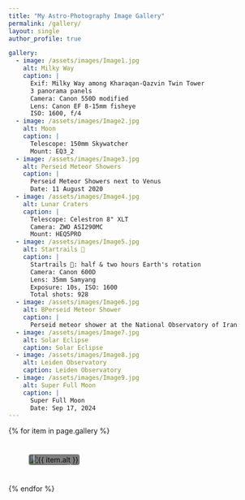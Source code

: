 ```yaml
---
title: "My Astro-Photography Image Gallery"
permalink: /gallery/
layout: single
author_profile: true

gallery:
  - image: /assets/images/Image1.jpg
    alt: Milky Way
    caption: |
      Exif: Milky Way among Kharaqan-Qazvin Twin Tower
      3 panorama panels
      Camera: Canon 550D modified
      Lens: Canon EF 8-15mm fisheye
      ISO: 1600, f/4
  - image: /assets/images/Image2.jpg
    alt: Moon
    caption: |
      Telescope: 150mm Skywatcher
      Mount: EQ3_2
  - image: /assets/images/Image3.jpg
    alt: Perseid Meteor Showers
    caption: |
      Perseid Meteor Showers next to Venus
      Date: 11 August 2020
  - image: /assets/images/Image4.jpg
    alt: Lunar Craters
    caption: |
      Telescope: Celestron 8" XLT
      Camera: ZWO ASI290MC
      Mount: HEQ5PRO
  - image: /assets/images/Image5.jpg
    alt: Startrails 🌠
    caption: |
      Startrails 🌠: half & two hours Earth's rotation
      Camera: Canon 600D
      Lens: 35mm Samyang
      Exposure: 10s, ISO: 1600
      Total shots: 928
  - image: /assets/images/Image6.jpg
    alt: BPerseid Meteor Shower
    caption: |
      Perseid meteor shower at the National Observatory of Iran
  - image: /assets/images/Image7.jpg
    alt: Solar Eclipse
    caption: Solar Eclipse
  - image: /assets/images/Image8.jpg
    alt: Leiden Observatory
    caption: Leiden Observatory
  - image: /assets/images/Image9.jpg
    alt: Super Full Moon
    caption: |
      Super Full Moon
      Date: Sep 17, 2024
---
```


<style>
.gallery-grid {
  display: grid;
  grid-template-columns: repeat(auto-fit, minmax(250px, 1fr));
  gap: 1.5rem;
}

.gallery-item {
  position: relative;
  overflow: hidden;
  text-align: center;
  border-radius: 4px;
}

.gallery-item img {
  width: 100%;
  height: auto;
  display: block;
  transition: transform 0.3s ease;
}

.gallery-item:hover img {
  transform: scale(1.05);
}

/* Caption: partially visible by default */
.gallery-item figcaption {
  position: absolute;
  bottom: 0;
  left: 0;
  right: 0;
  background: rgba(0, 0, 0, 0.5); /* partially visible */
  color: #fff;
  padding: 0.5rem;
  font-size: 0.85rem;
  line-height: 1.3;
  max-height: 3rem; /* show only first line or two */
  overflow: hidden;
  transition: max-height 0.4s ease, background 0.4s ease, padding 0.4s ease;
  text-align: left;
  cursor: pointer;
}

/* On hover: expand caption fully */
.gallery-item:hover figcaption {
  background: rgba(0, 0, 0, 0.8);
  max-height: 15rem; /* expand to full caption */
  padding: 0.75rem;
}

/* Automatic alignment left/center/right per row */
.gallery-item:nth-child(3n+1) { justify-self: start; }
.gallery-item:nth-child(3n+2) { justify-self: center; }
.gallery-item:nth-child(3n+3) { justify-self: end; }
</style>

<div class="gallery-grid">
  {% for item in page.gallery %}
    <figure class="gallery-item">
      <img src="{{ item.image }}" alt="{{ item.alt }}" />
      <figcaption>{{ item.caption | markdownify }}</figcaption>
    </figure>
  {% endfor %}
</div>
